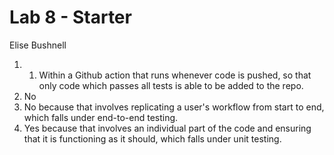 # Lab 8 - Starter
Elise Bushnell
1) 1. Within a Github action that runs whenever code is pushed, so that only code which passes all tests is able to be added to the repo.
2) No
3) No because that involves replicating a user's workflow from start to end, which falls under end-to-end testing.
4) Yes because that involves an individual part of the code and ensuring that it is functioning as it should, which falls under unit testing.